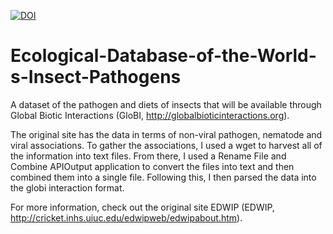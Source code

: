 [![DOI](https://zenodo.org/badge/68827611.svg)](https://zenodo.org/badge/latestdoi/68827611)

# Ecological-Database-of-the-World-s-Insect-Pathogens

A dataset of the pathogen and diets of insects that will be available through Global Biotic Interactions (GloBI, http://globalbioticinteractions.org).

The original site has the data in terms of non-viral pathogen, nematode and viral associations.  To gather the associations, I used a wget to harvest all of the information into text files.  From there, I used a Rename File and Combine APIOutput application to convert the files into text and then combined them into a single file.  Following this, I then parsed the data into the globi interaction format.

For more information, check out the original site EDWIP (EDWIP, http://cricket.inhs.uiuc.edu/edwipweb/edwipabout.htm).
